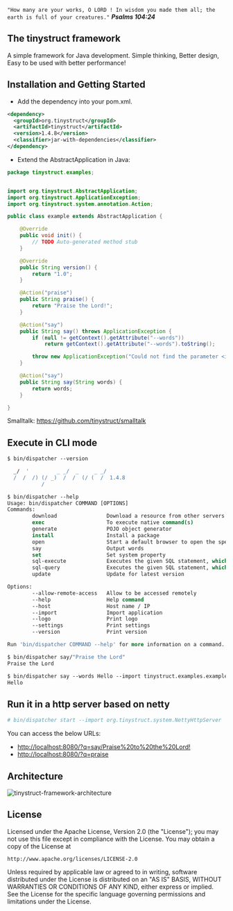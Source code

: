 
`"How many are your works, O LORD ! In wisdom you made them all; the earth is full of your creatures."`
***Psalms 104:24***

The tinystruct framework
--
A simple framework for Java development. Simple thinking, Better design, Easy to be used with better performance! 

Installation and Getting Started
--
* Add the dependency into your pom.xml.
```xml
<dependency>
  <groupId>org.tinystruct</groupId>
  <artifactId>tinystruct</artifactId>
  <version>1.4.8</version>
  <classifier>jar-with-dependencies</classifier>
</dependency>
```

* Extend the AbstractApplication in Java:

```java
package tinystruct.examples;


import org.tinystruct.AbstractApplication;
import org.tinystruct.ApplicationException;
import org.tinystruct.system.annotation.Action;

public class example extends AbstractApplication {

    @Override
    public void init() {
        // TODO Auto-generated method stub
    }

    @Override
    public String version() {
        return "1.0";
    }

    @Action("praise")
    public String praise() {
        return "Praise the Lord!";
    }

    @Action("say")
    public String say() throws ApplicationException {
        if (null != getContext().getAttribute("--words"))
            return getContext().getAttribute("--words").toString();

        throw new ApplicationException("Could not find the parameter <i>words</i>.");
    }

    @Action("say")
    public String say(String words) {
        return words;
    }

}

```
Smalltalk: <a href="https://github.com/tinystruct/smalltalk">https://github.com/tinystruct/smalltalk</a>

Execute in CLI mode
--
```tcsh
$ bin/dispatcher --version

  _/  '         _ _/  _     _ _/
  /  /  /) (/ _)  /  /  (/ (  /  1.4.8
           /
```
```tcsh
$ bin/dispatcher --help
Usage: bin/dispatcher COMMAND [OPTIONS]
Commands: 
        download                Download a resource from other servers
        exec                    To execute native command(s)
        generate                POJO object generator
        install                 Install a package
        open                    Start a default browser to open the specific URL
        say                     Output words
        set                     Set system property
        sql-execute             Executes the given SQL statement, which may be an INSERT, UPDATE, or DELETE statement or an SQL statement that returns nothing, such as an SQL DDL statement.
        sql-query               Executes the given SQL statement, which returns a single ResultSet object.
        update                  Update for latest version

Options: 
        --allow-remote-access   Allow to be accessed remotely
        --help                  Help command
        --host                  Host name / IP
        --import                Import application
        --logo                  Print logo
        --settings              Print settings
        --version               Print version

Run 'bin/dispatcher COMMAND --help' for more information on a command.
```
```tcsh
$ bin/dispatcher say/"Praise the Lord"
Praise the Lord
```
```tcsh
$ bin/dispatcher say --words Hello --import tinystruct.examples.example
Hello
```

Run it in a http server based on netty
--
```tcsh
# bin/dispatcher start --import org.tinystruct.system.NettyHttpServer 
```
You can access the below URLs:

* <a href="http://localhost:8080/?q=say/Praise%20to%20the%20Lord!">http://localhost:8080/?q=say/Praise%20to%20the%20Lord! </a>
* <a href="http://localhost:8080/?q=praise">http://localhost:8080/?q=praise</a>

Architecture
--
![tinystruct-framework-architecture](https://github.com/tinystruct/tinystruct/assets/3631818/288049b7-cefd-4442-b6d8-8624ae75cdc2)

License
--

Licensed under the Apache License, Version 2.0 (the "License");
you may not use this file except in compliance with the License.
You may obtain a copy of the License at

    http://www.apache.org/licenses/LICENSE-2.0

Unless required by applicable law or agreed to in writing, software
distributed under the License is distributed on an "AS IS" BASIS,
WITHOUT WARRANTIES OR CONDITIONS OF ANY KIND, either express or implied.
See the License for the specific language governing permissions and
limitations under the License.
